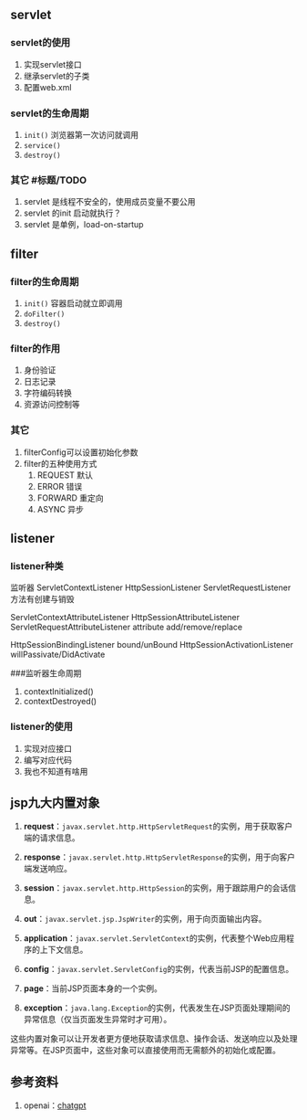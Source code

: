 ## servlet
### servlet的使用
1. 实现servlet接口
2. 继承servlet的子类
3. 配置web.xml

### servlet的生命周期
1. `init()` 浏览器第一次访问就调用
2. `service()`
3. `destroy()`

### 其它 #标题/TODO
1. servlet 是线程不安全的，使用成员变量不要公用
2. servlet 的init 启动就执行？
3. servlet 是单例，load-on-startup

## filter
### filter的生命周期
1. `init()` 容器启动就立即调用
2. `doFilter()`
3. `destroy()`

### filter的作用
1. 身份验证
2. 日志记录
3. 字符编码转换
4. 资源访问控制等

### 其它
1. filterConfig可以设置初始化参数
2. filter的五种使用方式
   1. REQUEST 默认
   2. ERROR 错误
   3. FORWARD 重定向
   4. ASYNC 异步

## listener
### listener种类
监听器
ServletContextListener
HttpSessionListener
ServletRequestListener
方法有创建与销毁

ServletContextAttributeListener
HttpSessionAttributeListener
ServletRequestAttributeListener
attribute add/remove/replace

HttpSessionBindingListener
bound/unBound
HttpSessionActivationListener
willPassivate/DidActivate

###监听器生命周期
1. contextInitialized()
2. contextDestroyed()

### listener的使用
1. 实现对应接口
2. 编写对应代码
3. 我也不知道有啥用


## jsp九大内置对象
1. **request**：`javax.servlet.http.HttpServletRequest`的实例，用于获取客户端的请求信息。

2. **response**：`javax.servlet.http.HttpServletResponse`的实例，用于向客户端发送响应。

3. **session**：`javax.servlet.http.HttpSession`的实例，用于跟踪用户的会话信息。

4. **out**：`javax.servlet.jsp.JspWriter`的实例，用于向页面输出内容。

5. **application**：`javax.servlet.ServletContext`的实例，代表整个Web应用程序的上下文信息。

6. **config**：`javax.servlet.ServletConfig`的实例，代表当前JSP的配置信息。

7. **page**：当前JSP页面本身的一个实例。

8. **exception**：`java.lang.Exception`的实例，代表发生在JSP页面处理期间的异常信息（仅当页面发生异常时才可用）。

这些内置对象可以让开发者更方便地获取请求信息、操作会话、发送响应以及处理异常等。在JSP页面中，这些对象可以直接使用而无需额外的初始化或配置。

## 参考资料
1. openai：[chatgpt](https://chat.openai.com/)